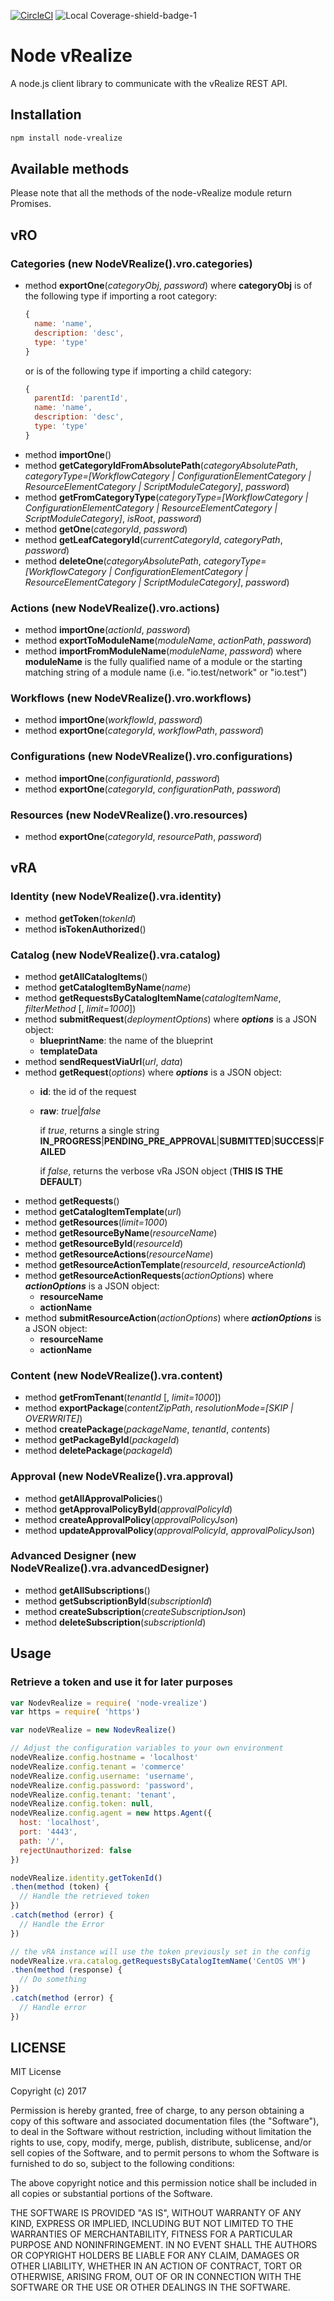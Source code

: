 [![CircleCI](https://circleci.com/gh/Hiyafoo/node-vrealize.svg?style=shield)](https://circleci.com/gh/Hiyafoo/node-vrealize) ![Local Coverage-shield-badge-1](https://img.shields.io/badge/Local%20Coverage-96.59%25-brightgreen.svg)

# Node vRealize

A node.js client library to communicate with the vRealize REST API.

## Installation

```bash
npm install node-vrealize
```

## Available methods

Please note that all the methods of the node-vRealize module return Promises.

## vRO

### Categories (new NodeVRealize().vro.categories)

* method **exportOne**(*categoryObj*, *password*) where **categoryObj** is of the following type if importing a root category:
  ```JavaScript
  {
    name: 'name',
    description: 'desc',
    type: 'type'
  }
  ```
  or is of the following type if importing a child category:
  ```JavaScript
  {
    parentId: 'parentId',
    name: 'name',
    description: 'desc',
    type: 'type'
  }
  ```
* method **importOne**()
* method **getCategoryIdFromAbsolutePath**(*categoryAbsolutePath*, *categoryType=[WorkflowCategory | ConfigurationElementCategory | ResourceElementCategory | ScriptModuleCategory]*, *password*)
* method **getFromCategoryType**(*categoryType=[WorkflowCategory | ConfigurationElementCategory | ResourceElementCategory | ScriptModuleCategory]*, *isRoot*, *password*)
* method **getOne**(*categoryId*, *password*)
* method **getLeafCategoryId**(*currentCategoryId*, *categoryPath*, *password*)
* method **deleteOne**(*categoryAbsolutePath*, *categoryType=[WorkflowCategory | ConfigurationElementCategory | ResourceElementCategory | ScriptModuleCategory]*, *password*)

### Actions (new NodeVRealize().vro.actions)

* method **importOne**(*actionId*, *password*)
* method **exportToModuleName**(*moduleName*, *actionPath*, *password*)
* method **importFromModuleName**(*moduleName*, *password*) where **moduleName** is the fully qualified name of a module or the starting matching string  of a module name
  (i.e. "io.test/network" or "io.test")

### Workflows (new NodeVRealize().vro.workflows)

* method **importOne**(*workflowId*, *password*)
* method **exportOne**(*categoryId*, *workflowPath*, *password*)

### Configurations (new NodeVRealize().vro.configurations)

* method **importOne**(*configurationId*, *password*)
* method **exportOne**(*categoryId*, *configurationPath*, *password*)

### Resources (new NodeVRealize().vro.resources)

* method **exportOne**(*categoryId*, *resourcePath*, *password*)

## vRA

### Identity (new NodeVRealize().vra.identity)

* method **getToken**(*tokenId*)
* method **isTokenAuthorized**()

### Catalog (new NodeVRealize().vra.catalog)

* method **getAllCatalogItems**()
* method **getCatalogItemByName**(*name*)
* method **getRequestsByCatalogItemName**(*catalogItemName*, *filterMethod* [, *limit=1000*])
* method **submitRequest**(*deploymentOptions*) where ***options*** is a JSON object:
  * **blueprintName**: the name of the blueprint
  * **templateData**
* method **sendRequestViaUrl**(*url*, *data*)
* method **getRequest**(*options*) where ***options*** is a JSON object:
  * **id**: the id of the request
  * **raw**: *true*|*false*

    if *true*, returns a single string **IN_PROGRESS**|**PENDING_PRE_APPROVAL**|**SUBMITTED**|**SUCCESS**|**FAILED**

    if *false*, returns the verbose vRa JSON object
    (**THIS IS THE DEFAULT**)
* method **getRequests**()
* method **getCatalogItemTemplate**(*url*)
* method **getResources**(*limit=1000*)
* method **getResourceByName**(*resourceName*)
* method **getResourceById**(*resourceId*)
* method **getResourceActions**(*resourceName*)
* method **getResourceActionTemplate**(*resourceId*, *resourceActionId*)
* method **getResourceActionRequests**(*actionOptions*) where ***actionOptions*** is a JSON object:
  * **resourceName**
  * **actionName**
* method **submitResourceAction**(*actionOptions*) where ***actionOptions*** is a JSON object:
  * **resourceName**
  * **actionName**

### Content (new NodeVRealize().vra.content)

* method **getFromTenant**(*tenantId* [, *limit=1000*])
* method **exportPackage**(*contentZipPath*, *resolutionMode=[SKIP | OVERWRITE]*)
* method **createPackage**(*packageName*, *tenantId*, *contents*)
* method **getPackageById**(*packageId*)
* method **deletePackage**(*packageId*)

### Approval (new NodeVRealize().vra.approval)

* method **getAllApprovalPolicies**()
* method **getApprovalPolicyById**(*approvalPolicyId*)
* method **createApprovalPolicy**(*approvalPolicyJson*)
* method **updateApprovalPolicy**(*approvalPolicyId*, *approvalPolicyJson*)

### Advanced Designer (new NodeVRealize().vra.advancedDesigner)

* method **getAllSubscriptions**()
* method **getSubscriptionById**(*subscriptionId*)
* method **createSubscription**(*createSubscriptionJson*)
* method **deleteSubscription**(*subscriptionId*)

## Usage

### Retrieve a token and use it for later purposes

```JavaScript
var NodevRealize = require( 'node-vrealize')
var https = require( 'https')

var nodeVRealize = new NodevRealize()

// Adjust the configuration variables to your own environment
nodeVRealize.config.hostname = 'localhost'
nodeVRealize.config.tenant = 'commerce'
nodeVRealize.config.username: 'username',
nodeVRealize.config.password: 'password',
nodeVRealize.config.tenant: 'tenant',
nodeVRealize.config.token: null,
nodeVRealize.config.agent = new https.Agent({
  host: 'localhost',
  port: '4443',
  path: '/',
  rejectUnauthorized: false
})

nodeVRealize.identity.getTokenId()
.then(method (token) {
  // Handle the retrieved token
})
.catch(method (error) {
  // Handle the Error
})

// the vRA instance will use the token previously set in the config
nodeVRealize.vra.catalog.getRequestsByCatalogItemName('CentOS VM')
.then(method (response) {
  // Do something
})
.catch(method (error) {
  // Handle error
})
```

## LICENSE

MIT License

Copyright (c) 2017

Permission is hereby granted, free of charge, to any person obtaining a copy of this software and associated documentation files (the "Software"), to deal in the Software without restriction, including without limitation the rights to use, copy, modify, merge, publish, distribute, sublicense, and/or sell copies of the Software, and to permit persons to whom the Software is furnished to do so, subject to the following conditions:

The above copyright notice and this permission notice shall be included in all copies or substantial portions of the Software.

THE SOFTWARE IS PROVIDED "AS IS", WITHOUT WARRANTY OF ANY KIND, EXPRESS OR IMPLIED, INCLUDING BUT NOT LIMITED TO THE WARRANTIES OF MERCHANTABILITY, FITNESS FOR A PARTICULAR PURPOSE AND NONINFRINGEMENT. IN NO EVENT SHALL THE AUTHORS OR COPYRIGHT HOLDERS BE LIABLE FOR ANY CLAIM, DAMAGES OR OTHER LIABILITY, WHETHER IN AN ACTION OF CONTRACT, TORT OR OTHERWISE, ARISING FROM, OUT OF OR IN CONNECTION WITH THE SOFTWARE OR THE USE OR OTHER DEALINGS IN THE SOFTWARE.
